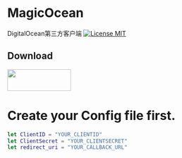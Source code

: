 # MagicOcean
DigitalOcean第三方客户端
[![License MIT](https://img.shields.io/badge/license-MIT-green.svg?style=flat)](https://github.com/moonagic/MagicOcean/blob/master/LICENSE)

## Download
<a target='_blank' href='https://itunes.apple.com/app/id1130132007'>
<img src='http://ww2.sinaimg.cn/large/0060lm7Tgw1f1hgrs1ebwj308102q0sp.jpg' width='144' height='49' />
</a>

# Create your Config file first.
```swift
let ClientID = "YOUR_CLIENTID"
let ClientSecret = "YOUR_CLIENTSECRET"
let redirect_uri = "YOUR_CALLBACK_URL"
```

